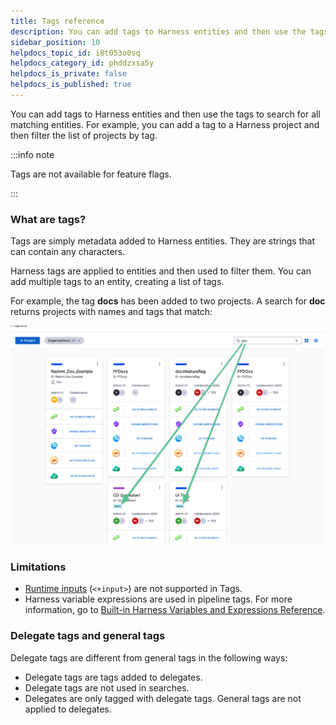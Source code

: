 ```yaml
---
title: Tags reference
description: You can add tags to Harness entities and then use the tags to search for all matching entities. For example, you can add a tag to a Harness project and then filter the list of projects by tag.
sidebar_position: 10
helpdocs_topic_id: i8t053o0sq
helpdocs_category_id: phddzxsa5y
helpdocs_is_private: false
helpdocs_is_published: true
---
```


You can add tags to Harness entities and then use the tags to search for all matching entities. For example, you can add a tag to a Harness project and then filter the list of projects by tag.

:::info note

Tags are not available for feature flags.

:::

### What are tags?

Tags are simply metadata added to Harness entities. They are strings that can contain any characters.

Harness tags are applied to entities and then used to filter them. You can add multiple tags to an entity, creating a list of tags.

For example, the tag **docs** has been added to two projects. A search for **doc** returns projects with names and tags that match:

![](./static/tags-reference-18.png)

### Limitations

* [Runtime inputs](/docs/platform/variables-and-expressions/runtime-inputs) (`<+input>`) are not supported in Tags.
* Harness variable expressions are used in pipeline tags. For more information, go to [Built-in Harness Variables and Expressions Reference](/docs/platform/variables-and-expressions/harness-variables).

### Delegate tags and general tags

Delegate tags are different from general tags in the following ways:

* Delegate tags are tags added to delegates.
* Delegate tags are not used in searches.
* Delegates are only tagged with delegate tags. General tags are not applied to delegates.
